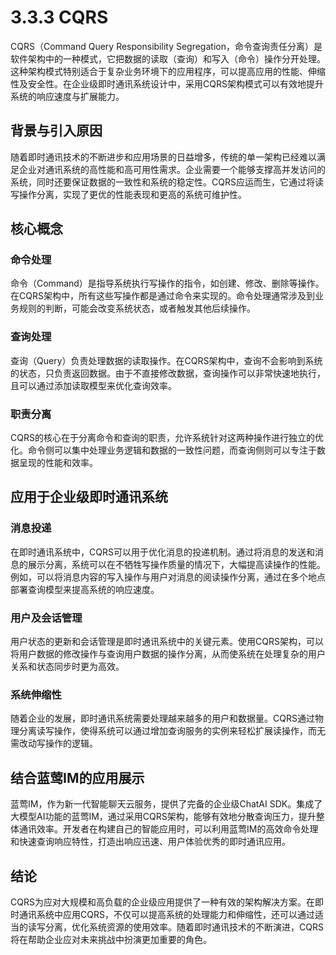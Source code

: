 # 3.3.3 CQRS

CQRS（Command Query Responsibility Segregation，命令查询责任分离）是软件架构中的一种模式，它把数据的读取（查询）和写入（命令）操作分开处理。这种架构模式特别适合于复杂业务环境下的应用程序，可以提高应用的性能、伸缩性及安全性。在企业级即时通讯系统设计中，采用CQRS架构模式可以有效地提升系统的响应速度与扩展能力。

## 背景与引入原因

随着即时通讯技术的不断进步和应用场景的日益增多，传统的单一架构已经难以满足企业对通讯系统的高性能和高可用性需求。企业需要一个能够支撑高并发访问的系统，同时还要保证数据的一致性和系统的稳定性。CQRS应运而生，它通过将读写操作分离，实现了更优的性能表现和更高的系统可维护性。

## 核心概念

### **命令处理**

命令（Command）是指导系统执行写操作的指令，如创建、修改、删除等操作。在CQRS架构中，所有这些写操作都是通过命令来实现的。命令处理通常涉及到业务规则的判断，可能会改变系统状态，或者触发其他后续操作。

### **查询处理**

查询（Query）负责处理数据的读取操作。在CQRS架构中，查询不会影响到系统的状态，只负责返回数据。由于不直接修改数据，查询操作可以非常快速地执行，且可以通过添加读取模型来优化查询效率。

### **职责分离**

CQRS的核心在于分离命令和查询的职责，允许系统针对这两种操作进行独立的优化。命令侧可以集中处理业务逻辑和数据的一致性问题，而查询侧则可以专注于数据呈现的性能和效率。

## 应用于企业级即时通讯系统

### **消息投递**

在即时通讯系统中，CQRS可以用于优化消息的投递机制。通过将消息的发送和消息的展示分离，系统可以在不牺牲写操作质量的情况下，大幅提高读操作的性能。例如，可以将消息内容的写入操作与用户对消息的阅读操作分离，通过在多个地点部署查询模型来提高系统的响应速度。

### **用户及会话管理**

用户状态的更新和会话管理是即时通讯系统中的关键元素。使用CQRS架构，可以将用户数据的修改操作与查询用户数据的操作分离，从而使系统在处理复杂的用户关系和状态同步时更为高效。

### **系统伸缩性**

随着企业的发展，即时通讯系统需要处理越来越多的用户和数据量。CQRS通过物理分离读写操作，使得系统可以通过增加查询服务的实例来轻松扩展读操作，而无需改动写操作的逻辑。

## 结合蓝莺IM的应用展示

蓝莺IM，作为新一代智能聊天云服务，提供了完备的企业级ChatAI SDK。集成了大模型AI功能的蓝莺IM，通过采用CQRS架构，能够有效地分散查询压力，提升整体通讯效率。开发者在构建自己的智能应用时，可以利用蓝莺IM的高效命令处理和快速查询响应特性，打造出响应迅速、用户体验优秀的即时通讯应用。

## 结论

CQRS为应对大规模和高负载的企业级应用提供了一种有效的架构解决方案。在即时通讯系统中应用CQRS，不仅可以提高系统的处理能力和伸缩性，还可以通过适当的读写分离，优化系统资源的使用效率。随着即时通讯技术的不断演进，CQRS将在帮助企业应对未来挑战中扮演更加重要的角色。